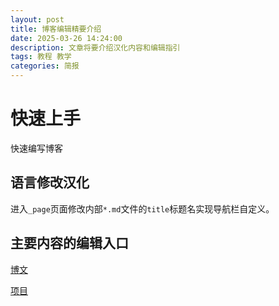 ```yaml
---
layout: post
title: 博客编辑精要介绍
date: 2025-03-26 14:24:00
description: 文章将要介绍汉化内容和编辑指引
tags: 教程 教学
categories: 简报
---
```

# 快速上手

快速编写博客

## 语言修改汉化

进入`_page`页面修改内部`*.md`文件的`title`标题名实现导航栏自定义。

## 主要内容的编辑入口

[博文](https://github.com/nviic/nviic.github.io/tree/main/_posts)

[项目](https://github.com/nviic/nviic.github.io/tree/main/_projects)
